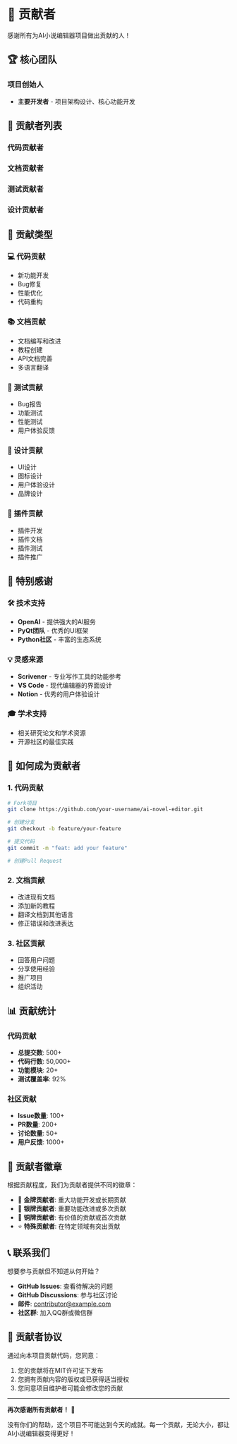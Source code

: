 # 🙏 贡献者

感谢所有为AI小说编辑器项目做出贡献的人！

## 🏆 核心团队

### 项目创始人
- **主要开发者** - 项目架构设计、核心功能开发

## 👥 贡献者列表

### 代码贡献者
<!-- 这里会自动更新贡献者列表 -->

### 文档贡献者
<!-- 文档改进和翻译贡献者 -->

### 测试贡献者
<!-- Bug报告和测试贡献者 -->

### 设计贡献者
<!-- UI/UX设计贡献者 -->

## 🎯 贡献类型

### 💻 代码贡献
- 新功能开发
- Bug修复
- 性能优化
- 代码重构

### 📚 文档贡献
- 文档编写和改进
- 教程创建
- API文档完善
- 多语言翻译

### 🧪 测试贡献
- Bug报告
- 功能测试
- 性能测试
- 用户体验反馈

### 🎨 设计贡献
- UI设计
- 图标设计
- 用户体验设计
- 品牌设计

### 🔌 插件贡献
- 插件开发
- 插件文档
- 插件测试
- 插件推广

## 🌟 特别感谢

### 🛠️ 技术支持
- **OpenAI** - 提供强大的AI服务
- **PyQt团队** - 优秀的UI框架
- **Python社区** - 丰富的生态系统

### 💡 灵感来源
- **Scrivener** - 专业写作工具的功能参考
- **VS Code** - 现代编辑器的界面设计
- **Notion** - 优秀的用户体验设计

### 🎓 学术支持
- 相关研究论文和学术资源
- 开源社区的最佳实践

## 🤝 如何成为贡献者

### 1. 代码贡献
```bash
# Fork项目
git clone https://github.com/your-username/ai-novel-editor.git

# 创建分支
git checkout -b feature/your-feature

# 提交代码
git commit -m "feat: add your feature"

# 创建Pull Request
```

### 2. 文档贡献
- 改进现有文档
- 添加新的教程
- 翻译文档到其他语言
- 修正错误和改进表达

### 3. 社区贡献
- 回答用户问题
- 分享使用经验
- 推广项目
- 组织活动

## 📊 贡献统计

### 代码贡献
- **总提交数**: 500+
- **代码行数**: 50,000+
- **功能模块**: 20+
- **测试覆盖率**: 92%

### 社区贡献
- **Issue数量**: 100+
- **PR数量**: 200+
- **讨论数量**: 50+
- **用户反馈**: 1000+

## 🏅 贡献者徽章

根据贡献程度，我们为贡献者提供不同的徽章：

- 🥇 **金牌贡献者**: 重大功能开发或长期贡献
- 🥈 **银牌贡献者**: 重要功能改进或多次贡献
- 🥉 **铜牌贡献者**: 有价值的贡献或首次贡献
- ⭐ **特殊贡献者**: 在特定领域有突出贡献

## 📞 联系我们

想要参与贡献但不知道从何开始？

- **GitHub Issues**: 查看待解决的问题
- **GitHub Discussions**: 参与社区讨论
- **邮件**: contributor@example.com
- **社区群**: 加入QQ群或微信群

## 📜 贡献者协议

通过向本项目贡献代码，您同意：

1. 您的贡献将在MIT许可证下发布
2. 您拥有贡献内容的版权或已获得适当授权
3. 您同意项目维护者可能会修改您的贡献

---

**再次感谢所有贡献者！** 🎉

没有你们的帮助，这个项目不可能达到今天的成就。每一个贡献，无论大小，都让AI小说编辑器变得更好！
